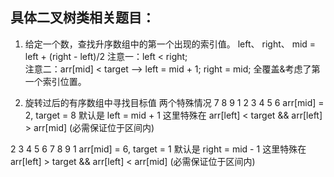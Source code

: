 
## 具体二叉树类相关题目：
1. 给定一个数，查找升序数组中的第一个出现的索引值。
left、 right、 mid = left + (right - left)/2
注意一：left < right;   
注意二：arr[mid] < target ——> left = mid + 1;   right = mid;  全覆盖&考虑了第一个索引位置。


2. 旋转过后的有序数组中寻找目标值
两个特殊情况
7 8 9 1 2 3 4 5 6   arr[mid] = 2, target = 8
默认是 left = mid + 1
这里特殊在  arr[left] < target && arr[left] > arr[mid] (必需保证位于区间内)

2 3 4 5 6 7 8 9 1   arr[mid] = 6, target = 1
默认是 right = mid - 1
这里特殊在  arr[left] > target && arr[left] < arr[mid] (必需保证位于区间内)

